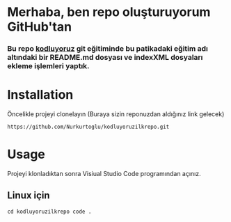 # Merhaba, ben repo oluşturuyorum GitHub'tan
### Bu repo [kodluyoruz](https://academy.patika.dev/tr/courses/git/odev1) git eğitiminde bu patikadaki eğitim adı altındaki bir README.md dosyası ve indexXML dosyaları ekleme işlemleri yaptık.
# Installation 
Öncelikle projeyi clonelayın (Buraya sizin reponuzdan aldığınız link gelecek)
```
https://github.com/Nurkurtoglu/kodluyoruzilkrepo.git
```
# Usage 
Projeyi klonladıktan sonra Visiual Studio Code programından açınız.
## Linux için
```
cd kodluyoruzilkrepo code .
```

